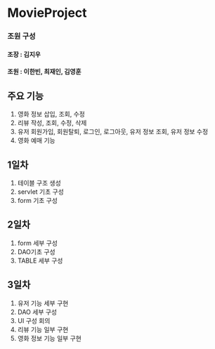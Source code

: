 # MovieProject
### 조원 구성
#### 조장 : 김지우
#### 조원 : 이한빈, 최재인, 김영훈


## 주요 기능

1. 영화 정보 삽입, 조회, 수정
2. 리뷰 작성, 조회, 수정, 삭제
3. 유저 회원가입, 회원탈퇴, 로그인, 로그아웃, 유저 정보 조회, 유저 정보 수정
4. 영화 예매 기능



## 1일차

1. 테이블 구조 생성
2. servlet 기초 구성
3. form 기초 구성

## 2일차

1. form 세부 구성
2. DAO기초 구성
3. TABLE 세부 구성

## 3일차

1. 유저 기능 세부 구현
2. DAO 세부 구성
3. UI 구성 회의
4. 리뷰 기능 일부 구현
5. 영화 정보 기능 일부 구현

